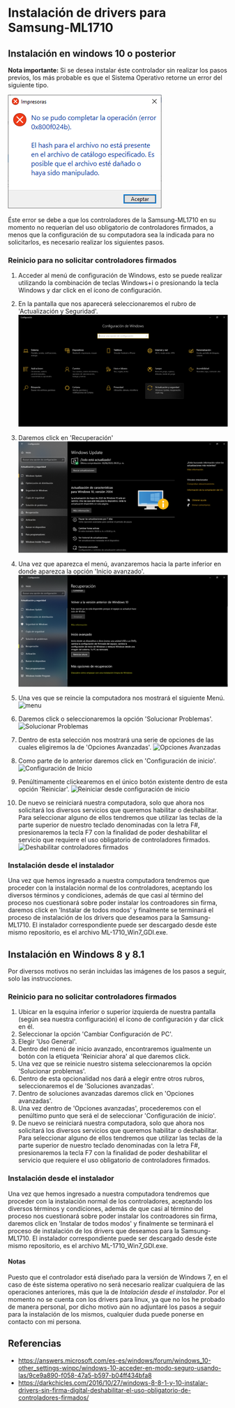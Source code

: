 # Instalación de drivers para Samsung-ML1710
## Instalación en windows 10 o posterior
**Nota importante:** Si se desea instalar éste controlador sin realizar los pasos previos, los más probable es que el Sistema Operativo retorne un error del siguiente tipo.

![Pantalla de error](error.png)

Éste error se debe a que los controladores de la Samsung-ML1710 en su momento no requerían del uso obligatorio de controladores firmados, a menos que la configuración de su computadora sea la indicada para no solicitarlos, es necesario realizar los siguientes pasos.

### Reinicio para no solicitar controladores firmados
1. Acceder al menú de configuración de Windows, esto se puede realizar utilizando la combinación de teclas Windows+i o presionando la tecla Windows y dar click en el ícono de configuración.
2. En la pantalla que nos aparecerá seleccionaremos el rubro de 'Actualización y Seguridad'.
![Actualización y Seguridad](actualizacionySeguridad.png)

3. Daremos click en 'Recuperación'
![Recuperación](Recuperacion.png)

4. Una vez que aparezca el menú, avanzaremos hacia la parte inferior en donde aparezca la opción 'Inicio avanzado'.
![Inicio Avanzado](InicioAvanzado.png)

5. Una ves que se reincie la computadora nos mostrará el siguiente Menú.
![menu](https://filestore.community.support.microsoft.com/api/images/161419b1-bb81-467b-b12f-9f8725dcff63)

6. Daremos click o seleccionaremos la opción 'Solucionar Problemas'.
![Solucionar Problemas](https://filestore.community.support.microsoft.com/api/images/fd1a9f3b-7a33-4a45-9939-62fe93ac3f8e)

7. Dentro de esta selección nos mostrará una serie de opciones de las cuales eligiremos la de 'Opciones Avanzadas'.
![Opciones Avanzadas](https://filestore.community.support.microsoft.com/api/images/3fea9450-798f-48d8-9c21-0dfecaeefff0)

8. Como parte de lo anterior daremos click en 'Configuración de inicio'.
![Configuración de Inicio](https://filestore.community.support.microsoft.com/api/images/3896f8b3-02bf-4fb6-b711-c46c779f196d)

9. Penúltimamente clickearemos en el único botón existente dentro de esta opción 'Reiniciar'.
![Reiniciar desde configuración de inicio](https://filestore.community.support.microsoft.com/api/images/3896f8b3-02bf-4fb6-b711-c46c779f196d)

10. De nuevo se reiniciará nuestra computadora, solo que ahora nos solicitará los diversos servicios que queremos habilitar o deshabilitar. Para seleccionar alguno de ellos tendremos que utilizar las teclas de la parte superior de nuestro teclado denominadas con la letra F#, presionaremos la tecla F7 con la finalidad de poder deshabilitar el servicio que requiere el uso obligatorio de controladores firmados.
![Deshabilitar controladores firmados](https://filestore.community.support.microsoft.com/api/images/65756ceb-2151-4d25-9375-493a359eee8a)

### Instalación desde el instalador

Una vez que hemos ingresado a nuestra computadora tendremos que proceder con la instalación normal de los controladores, aceptando los diversos términos y condiciones, además de que casi al término del proceso nos cuestionará sobre poder instalar los controadores sin firma, daremos click en 'Instalar de todos modos' y finalmente se terminará el proceso de instalación de los drivers que deseamos para la Samsung-ML1710. El instalador correspondiente puede ser descargado desde éste mismo repositorio, es el archivo ML-1710_Win7_GDI.exe.

## Instalación en Windows 8 y 8.1

Por diversos motivos no serán incluidas las imágenes de los pasos a seguir, solo las instrucciones.

### Reinicio para no solicitar controladores firmados

1. Ubicar en la esquina inferior o superior izquierda de nuestra pantalla (según sea nuestra configuración) el ícono de configuración y dar click en él.
2. Seleccionar la opción 'Cambiar Configuración de PC'.
3. Elegir 'Uso General'.
4. Dentro del menú de inicio avanzado, encontraremos igualmente un botón con la etiqueta 'Reiniciar ahora' al que daremos click.
5. Una vez que se reinicie nuestro sistema seleccionaremos la opción 'Solucionar problemas'.
6. Dentro de esta opcionalidad nos dará a elegir entre otros rubros, seleccionaremos el de 'Soluciones avanzadas'.
7. Dentro de soluciones avanzadas daremos click en 'Opciones avanzadas'.
8. Una vez dentro de 'Opciones avanzadas', procederemos con el penúltimo punto que será el de seleccionar 'Configuración de inicio'.
9. De nuevo se reiniciará nuestra computadora, solo que ahora nos solicitará los diversos servicios que queremos habilitar o deshabilitar. Para seleccionar alguno de ellos tendremos que utilizar las teclas de la parte superior de nuestro teclado denominadas con la letra F#, presionaremos la tecla F7 con la finalidad de poder deshabilitar el servicio que requiere el uso obligatorio de controladores firmados.

### Instalación desde el instalador

Una vez que hemos ingresado a nuestra computadora tendremos que proceder con la instalación normal de los controladores, aceptando los diversos términos y condiciones, además de que casi al término del proceso nos cuestionará sobre poder instalar los controadores sin firma, daremos click en 'Instalar de todos modos' y finalmente se terminará el proceso de instalación de los drivers que deseamos para la Samsung-ML1710. El instalador correspondiente puede ser descargado desde éste mismo repositorio, es el archivo ML-1710_Win7_GDI.exe.

#### Notas

Puesto que el controlador está diseñado para la versión de Windows 7, en el caso de éste sistema operativo no será necesario realizar cualquiera de las operaciones anteriores, más que la de *Intalación desde el instalador*.
Por el momento no se cuenta con los drivers para linux, ya que no los he probado de manera personal, por dicho motivo aún no adjuntaré los pasos a seguir para la instalación de los mismos, cualquier duda puede ponerse en contacto con mi persona.

## Referencias
- https://answers.microsoft.com/es-es/windows/forum/windows_10-other_settings-winpc/windows-10-acceder-en-modo-seguro-usando-las/9ce9a890-f058-47a5-b597-b04ff434bfa8
- https://darkchicles.com/2016/10/27/windows-8-8-1-y-10-instalar-drivers-sin-firma-digital-deshabilitar-el-uso-obligatorio-de-controladores-firmados/